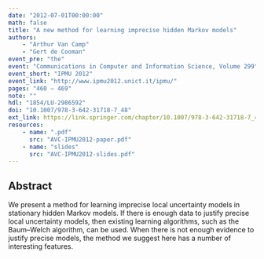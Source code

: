 ```yaml
---
date: "2012-07-01T00:00:00"
math: false
title: "A new method for learning imprecise hidden Markov models"
authors:
    - "Arthur Van Camp"
    - "Gert de Cooman"
event_pre: "the"
event: "Communications in Computer and Information Science, Volume 299"
event_short: "IPMU 2012"
event_link: "http://www.ipmu2012.unict.it/ipmu/"
pages: "460 – 469"
note: ""
hdl: "1854/LU-2986592"
doi: "10.1007/978-3-642-31718-7_48"
ext_link: https://link.springer.com/chapter/10.1007/978-3-642-31718-7_48
resources:
    - name: ".pdf"
      src: "AVC-IPMU2012-paper.pdf"
    - name: "slides"
      src: "AVC-IPMU2012-slides.pdf"
---
```


## Abstract
We present a method for learning imprecise local uncertainty models in stationary hidden Markov models.
If there is enough data to justify precise local uncertainty models, then existing learning algorithms, such as the Baum–Welch algorithm, can be used.
When there is not enough evidence to justify precise models, the method we suggest here has a number of interesting features.
